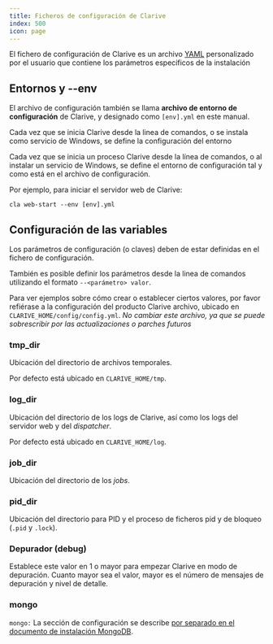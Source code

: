 ```yaml
---
title: Ficheros de configuración de Clarive
index: 500
icon: page
---
```


El fichero de configuración de Clarive es un archivo [YAML](concepts/yaml) personalizado por el usuario que contiene los parámetros específicos de la instalación

## Entornos y --env

El archivo de configuración también se llama **archivo de entorno de configuración** de
Clarive, y designado como `[env].yml` en este manual.

Cada vez que se inicia Clarive desde la linea de comandos, o se instala como servicio de Windows, se define la configuración del entorno

Cada vez que se inicia un proceso Clarive desde la línea de comandos, o al instalar
un servicio de Windows, se define el entorno de configuración tal y como está en el archivo de configuración.

Por ejemplo, para iniciar el servidor web de Clarive:

	cla web-start --env [env].yml


## Configuración de las variables

Los parámetros de configuración (o claves) deben de estar definidas en el fichero de configuración.

También es posible definir los parámetros desde la linea de comandos utilizando el formato `--<parámetro> valor`.

Para ver ejemplos sobre cómo crear o establecer ciertos valores,
por favor refiérase a la configuración del producto Clarive
archivo, ubicado en `CLARIVE_HOME/config/config.yml`.
*No cambiar este archivo, ya que se puede sobrescribir
por las actualizaciones o parches futuros*


### tmp_dir

Ubicación del directorio de archivos temporales.

Por defecto está ubicado en `CLARIVE_HOME/tmp`.

### log_dir

Ubicación del directorio de los logs de Clarive,
así como los logs del servidor web y del *dispatcher*.


Por defecto está ubicado en `CLARIVE_HOME/log`.

### job_dir

Ubicación del directorio de los *jobs*.

### pid_dir

Ubicación del directorio para PID y el proceso de
ficheros pid y de bloqueo (`.pid` y `.lock`).

### Depurador (debug)

Establece este valor en 1 o mayor para empezar Clarive en modo de depuración. Cuanto mayor sea el valor, mayor es el número de mensajes de depuración y nivel de detalle.

### mongo

`mongo:` La sección de configuración se describe [por separado en el documento de instalación MongoDB](setup/mongo).